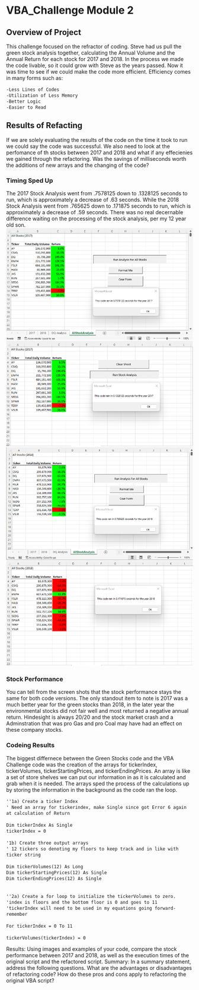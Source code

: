 # VBA_Challenge Module 2

##  **Overview of Project**

This challenge focused on the refractor of coding. Steve had us pull the green stock analysis together, calculating the Annual Volume and the Annual Return for each stock for 2017 and 2018. In the process we made the code livable, so it could grow with Steve as the years passed. Now it was time to see if we could make the code more efficient. Efficiency comes in many forms such as:

    -Less Lines of Codes
    -Utilization of Less Memory
    -Better Logic
    -Easier to Read

## Results of Refacting 

If we are solely evaluating the results of the code on the time it took to run we could say the code was successful. We also need to look at the perfomance of th stocks between 2017 and 2018 and what if any effecienies we gained through the refactoring.  Was the savings of milliseconds worth the additions of new arrays and the changing of the code?

### Timing Sped Up
The 2017 Stock Analysis went from .7578125 down to .1328125 seconds to run, which is approximately a decrease of .63 seconds. While the 2018 Stock Analysis went from .765625 down to .171875 seconds to run, which is approximately a decrease of .59 seconds. There was no real decernable difference waiting on the processing of the stock analysis, per my 12 year old son. 
 ![2017_GreenStocksTimer](2017_GreenStocksTimer.png)
  ![VBA_Challenge_2017](VBA_Challenge_2017.png)
   ![2018_GreenStocksTimer](2018_GreenStocksTimer.png)
    ![VBA_Challenge_2018](VBA_Challenge_2018.png)

### Stock Performance
You can tell from the screen shots that the stock performance stays the same for both code versions.  The only standout item to note is 2017 was a much better year for the green stocks than 2018, in the later year the environmental stocks did not fair well and most returned a negative annual return. Hindesight is always 20/20 and the stock market crash and a Adminstration that was pro Gas and pro Coal may have had an effect on these company stocks. 

### Codeing Results
The biggest differnece between the Green Stocks code and the VBA Challenge code was the creation of the arrays for tickerIndex, tickerVolumes, tickerStartingPrices, and tickerEndingPrices. An array is like a set of store shelves we can put our information in as it is calculated and grab when it is needed.  The arrays sped the process of the calculations up by storing the information in the background as the code ran the loop. 


    ''1a) Create a ticker Index 
    ' Need an array for tickerindex, make Single since got Error 6 again at calculation of Return
    
    Dim tickerIndex As Single
    tickerIndex = 0
    
    '1b) Create three output arrays
    ' 12 tickers so denoting my floors to keep track and in like with ticker string
    
    Dim tickerVolumes(12) As Long
    Dim tickerStartingPrices(12) As Single
    Dim tickerEndingPrices(12) As Single
       
    
    ''2a) Create a for loop to initialize the tickerVolumes to zero.
    'index is floors and the bottom floor is 0 and goes to 11
    'tickerIndex will need to be used in my equations going forward- remember
    
    For tickerIndex = 0 To 11
    
    tickerVolumes(tickerIndex) = 0
    
    


    
    
    








Results: Using images and examples of your code, compare the stock performance between 2017 and 2018, as well as the execution times of the original script and the refactored script.
Summary: In a summary statement, address the following questions.
What are the advantages or disadvantages of refactoring code?
How do these pros and cons apply to refactoring the original VBA script?

